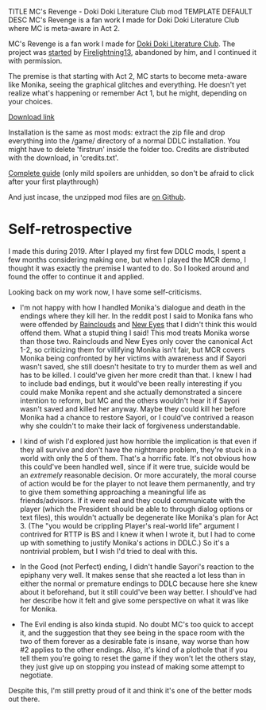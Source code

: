 TITLE MC's Revenge - Doki Doki Literature Club mod
TEMPLATE DEFAULT
DESC MC's Revenge is a fan work I made for Doki Doki Literature Club where MC is meta-aware in Act 2.

MC's Revenge is a fan work I made for [Doki Doki Literature Club](/reviews/ddlc). The project was [started](https://github.com/firelightning13/DDLC-MCRevengeMod) by [Firelightning13](https://reddit.com/u/firelightning13), abandoned by him, and I continued it with permission.

The premise is that starting with Act 2, MC starts to become meta-aware like Monika, seeing the graphical glitches and everything. He doesn't yet realize what's happening or remember Act 1, but he might, depending on your choices.

[Download link](MCs_Revenge.zip)

Installation is the same as most mods: extract the zip file and drop everything into the /game/ directory of a normal DDLC installation. You might have to delete 'firstrun' inside the folder too. Credits are distributed with the download, in 'credits.txt'.

[Complete guide](guide) (only mild spoilers are unhidden, so don't be afraid to click after your first playthrough)

And just incase, the unzipped mod files are [on Github](https://github.com/yujiri8/mcr).

# Self-retrospective

I made this during 2019. After I played my first few DDLC mods, I spent a few months considering making one, but when I played the MCR demo, I thought it was exactly the premise I wanted to do. So I looked around and found the offer to continue it and applied.

Looking back on my work now, I have some self-criticisms.

* <span class="spoiler">I'm not happy with how I handled Monika's dialogue and death in the endings where they kill her. In the reddit post I said to Monika fans who were offended by [Rainclouds](/reviews/ddlc_mods/rainclouds) and [New Eyes](/reviews/ddlc_mods/new_eyes) that I didn't think this would offend them. What a stupid thing I said! This mod treats Monika worse than those two. Rainclouds and New Eyes only cover the canonical Act 1-2, so criticizing them for villifying Monika isn't fair, but MCR covers Monika being confronted by her victims with awareness and if Sayori wasn't saved, she still doesn't hesitate to try to murder them as well and has to be killed. I could've given her more credit than that. I knew I had to include bad endings, but it would've been really interesting if you could make Monika repent and she actually demonstrated a sincere intention to reform, but MC and the others wouldn't hear it if Sayori wasn't saved and killed her anyway. Maybe they could kill her before Monika had a chance to restore Sayori, or I could've contrived a reason why she couldn't to make their lack of forgiveness understandable.</span>

* <span class="spoiler">I kind of wish I'd explored just how horrible the implication is that even if they all survive and don't have the nightmare problem, they're stuck in a world with only the 5 of them. That's a horrific fate. It's not obvious how this could've been handled well, since if it were true, suicide would be an *extremely* reasonable decision. Or more accurately, the moral course of action would be for the player to not leave them permanently, and try to give them something approaching a meaningful life as friends/advisors. If it were real and they could communicate with the player (which the President should be able to through dialog options or text files), this wouldn't actually be degenerate like Monika's plan for Act 3. (The "you would be crippling Player's real-world life" argument I contrived for RTTP is BS and I knew it when I wrote it, but I had to come up with something to justify Monika's actions in DDLC.) So it's a nontrivial problem, but I wish I'd tried to deal with this.</span>

* <span class="spoiler">In the Good (not Perfect) ending, I didn't handle Sayori's reaction to the epiphany very well. It makes sense that she reacted a lot less than in either the normal or premature endings to DDLC because here she knew about it beforehand, but it still could've been way better. I should've had her describe how it felt and give some perspective on what it was like for Monika.</span>

* <span class="spoiler">The Evil ending is also kinda stupid. No doubt MC's too quick to accept it, and the suggestion that they see being in the space room with the two of them forever as a desirable fate is insane, way worse than how #2 applies to the other endings. Also, it's kind of a plothole that if you tell them you're going to reset the game if they won't let the others stay, they just give up on stopping you instead of making some attempt to negotiate.</span>

Despite this, I'm still pretty proud of it and think it's one of the better mods out there.
